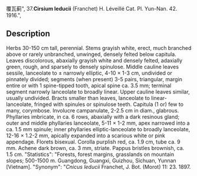 覆瓦蓟",
37.**Cirsium leducii** (Franchet) H. Léveillé Cat. Pl. Yun-Nan. 42. 1916.",

## Description
Herbs 30-150 cm tall, perennial. Stems grayish white, erect, much branched above or rarely unbranched, unwinged, densely felted below capitula. Leaves discolorous, abaxially grayish white and densely felted, adaxially green, rough, and sparsely to densely spinulose. Middle cauline leaves sessile, lanceolate to ± narrowly elliptic, 4-10 × 1-3 cm, undivided or pinnately divided; segments (when present) 3-5 pairs, triangular, margin entire or with 1 spine-tipped tooth, apical spine ca. 3.5 mm; terminal segment narrowly lanceolate to broadly linear. Upper cauline leaves similar, usually undivided. Bracts smaller than leaves, lanceolate to linear-lanceolate, fringed with spinules or spinulose teeth. Capitula (1 or) few to many, corymbose. Involucre campanulate, 2-2.5 cm in diam., glabrous. Phyllaries imbricate, in ca. 6 rows, abaxially with a dark resinous gland; outer and middle phyllaries lanceolate, 5-11 × 1-2 mm, apex narrowed into a ca. 1.5 mm spinule; inner phyllaries elliptic-lanceolate to broadly lanceolate, 12-16 × 1.2-2 mm, apically expanded into a scarious white or pink appendage. Florets bisexual. Corolla purplish red, ca. 1.9 cm, tube ca. 9 mm. Achene dark brown, ca. 3 mm, striate. Pappus bristles brownish, ca. 1.5 cm.
  "Statistics": "Forests, forest margins, grasslands on mountain slopes; 500-1500 m. Guangdong, Guangxi, Guizhou, Sichuan, Yunnan [Vietnam].
  "Synonym": "*Cnicus leducii* Franchet, J. Bot. (Morot) 11: 23. 1897.
